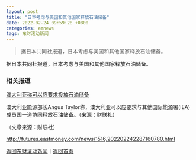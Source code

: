 ```yaml
---
layout: post
title: "日本考虑与美国和其他国家释放石油储备"
date: 2022-02-24 09:59:28 +0800
categories: emnews
tags: 东财滚动新闻
---
```

> 据日本共同社报道，日本考虑与美国和其他国家释放石油储备。

<p>据日本共同社报道，日本考虑与美国和其他国家释放石油储备。</p><h3 class="emh3">相关报道</h3><p><a href="https://futures.eastmoney.com/a/202202242287101331.html">澳大利亚称可以应要求投放石油储备</a></p><p>澳大利亚能源部长Angus Taylor称，澳大利亚可以应要求与其他国际能源署(IEA)成员国一道协同释放石油储备。（来源：财联社）</p><p class="em_media">（文章来源：财联社）</p>

<http://futures.eastmoney.com/news/1516,202202242287160780.html>

[返回东财滚动新闻](//finews.withounder.com/emnews/)｜[返回首页](//finews.withounder.com/)